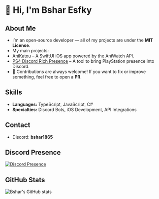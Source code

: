 # 👋 Hi, I'm Bshar Esfky  

##  About Me  
-  I’m an open-source developer — all of my projects are under the **MIT License**.  
-  My main projects:  
 - [AniKatou](https://github.com/bshar1865/AniKatou) – A SwiftUI iOS app powered by the AniWatch API.  
  - [PS4 Discord Rich Presence](https://github.com/bshar1865/PS4-for-discord-rich-represnce) – A tool to bring PlayStation presence into Discord.  
- 🤝 Contributions are always welcome! If you want to fix or improve something, feel free to open a **PR**.  

##  Skills  
- **Languages:** TypeScript, JavaScript, C#  
- **Specialties:** Discord Bots, iOS Development, API Integrations  

##  Contact  
- Discord: **bshar1865**  

## Discord Presence  
[![Discord Presence](https://lanyard.cnrad.dev/api/771514771295436851?showDisplayName=true&hideDiscrim=true&hideBadges=true&theme=dark&bg=Oe1116)](https://discord.com/users/771514771295436851)
## GitHub Stats  
![Bshar's GitHub stats](https://github-readme-stats.vercel.app/api?username=bshar1865&show_icons=true&theme=tokyonight)  
